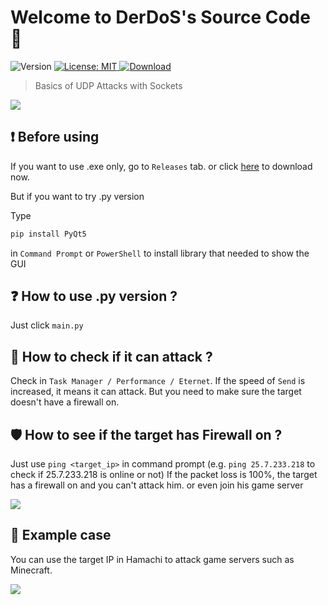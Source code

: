 <h1 align="left">Welcome to DerDoS's Source Code 👀</h1>
<p>
  <img alt="Version" src="https://img.shields.io/badge/version-1.0-blue.svg?cacheSeconds=2592000" />
  <a href="#" target="_blank">
    <img alt="License: MIT" src="https://img.shields.io/badge/License-MIT-yellow.svg" />
  </a>
  <a href="https://github.com/ATOMIC09/DerDoS/tags">
      <img alt="Download" src="https://img.shields.io/github/downloads/ATOMIC09/DerDoS/total" />
  </a>
</p>

> Basics of UDP Attacks with Sockets
<img src ="https://raw.githubusercontent.com/ATOMIC09/DerDoS/main/pyinstaller/asset/example_ui.png" />

## ❗ Before using
If you want to use .exe only, go to `Releases` tab. or click [here](https://github.com/ATOMIC09/DerDoS/releases/download/DerDoS/DerDoS.exe) to download now.

But if you want to try .py version

Type
```sh
pip install PyQt5
```
in `Command Prompt` or `PowerShell` to install library that needed to show the GUI

## ❓ How to use .py version ?
Just click `main.py`

## 🤔 How to check if it can attack ?

Check in `Task Manager / Performance / Eternet`.
If the speed of `Send` is increased, it means it can attack.
But you need to make sure the target doesn't have a firewall on.

## 🛡 How to see if the target has Firewall on ?

Just use `ping <target_ip>` in command prompt
(e.g. `ping 25.7.233.218` to check if 25.7.233.218 is online or not)
If the packet loss is 100%, the target has a firewall on and you can't attack him. or even join his game server

<img src ="https://raw.githubusercontent.com/ATOMIC09/DerDoS/main/pyinstaller/asset/mc_firewall_on.jpg" />


## 🚀 Example case
You can use the target IP in Hamachi to attack game servers such as Minecraft.

<img src ="https://raw.githubusercontent.com/ATOMIC09/DerDoS/main/pyinstaller/asset/example_case.png" />
